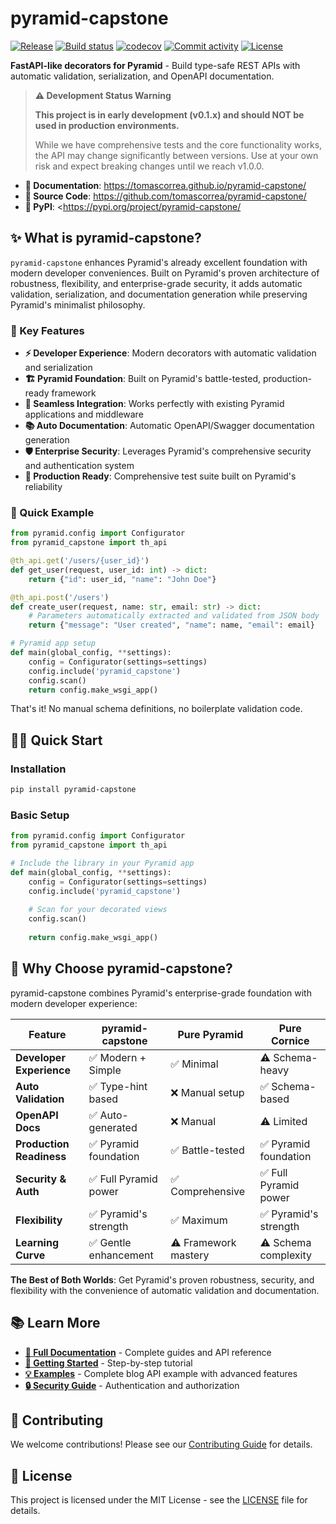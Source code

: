 # pyramid-capstone

[![Release](https://img.shields.io/github/v/release/tomascorrea/pyramid-capstone)](https://github.com/tomascorrea/pyramid-capstone/releases)
[![Build status](https://img.shields.io/github/actions/workflow/status/tomascorrea/pyramid-capstone/on-release-main.yml?branch=main)](https://github.com/tomascorrea/pyramid-capstone/actions/workflows/on-release-main.yml?query=branch%3Amain)
[![codecov](https://codecov.io/gh/tomascorrea/pyramid-capstone/branch/main/graph/badge.svg)](https://codecov.io/gh/tomascorrea/pyramid-capstone)
[![Commit activity](https://img.shields.io/github/commit-activity/m/tomascorrea/pyramid-capstone)](https://img.shields.io/github/commit-activity/m/tomascorrea/pyramid-capstone)
[![License](https://img.shields.io/github/license/tomascorrea/pyramid-capstone)](https://img.shields.io/github/license/tomascorrea/pyramid-capstone)

**FastAPI-like decorators for Pyramid** - Build type-safe REST APIs with automatic validation, serialization, and OpenAPI documentation.

> **⚠️ Development Status Warning**
> 
> **This project is in early development (v0.1.x) and should NOT be used in production environments.**
> 
> While we have comprehensive tests and the core functionality works, the API may change significantly between versions. Use at your own risk and expect breaking changes until we reach v1.0.0.

- **📖 Documentation**: <https://tomascorrea.github.io/pyramid-capstone/>
- **🔧 Source Code**: <https://github.com/tomascorrea/pyramid-capstone/>
- **🐍 PyPI**: <https://pypi.org/project/pyramid-capstone/

## ✨ What is pyramid-capstone?

`pyramid-capstone` enhances Pyramid's already excellent foundation with modern developer conveniences. Built on Pyramid's proven architecture of robustness, flexibility, and enterprise-grade security, it adds automatic validation, serialization, and documentation generation while preserving Pyramid's minimalist philosophy.

### 🎯 Key Features

- **⚡ Developer Experience**: Modern decorators with automatic validation and serialization
- **🏗️ Pyramid Foundation**: Built on Pyramid's battle-tested, production-ready framework
- **🔗 Seamless Integration**: Works perfectly with existing Pyramid applications and middleware
- **📚 Auto Documentation**: Automatic OpenAPI/Swagger documentation generation
- **🛡️ Enterprise Security**: Leverages Pyramid's comprehensive security and authentication system
- **🧪 Production Ready**: Comprehensive test suite built on Pyramid's reliability

### 🚀 Quick Example

```python
from pyramid.config import Configurator
from pyramid_capstone import th_api

@th_api.get('/users/{user_id}')
def get_user(request, user_id: int) -> dict:
    return {"id": user_id, "name": "John Doe"}

@th_api.post('/users')
def create_user(request, name: str, email: str) -> dict:
    # Parameters automatically extracted and validated from JSON body
    return {"message": "User created", "name": name, "email": email}

# Pyramid app setup
def main(global_config, **settings):
    config = Configurator(settings=settings)
    config.include('pyramid_capstone')
    config.scan()
    return config.make_wsgi_app()
```

That's it! No manual schema definitions, no boilerplate validation code.

## 🏃‍♂️ Quick Start

### Installation

```bash
pip install pyramid-capstone
```

### Basic Setup

```python
from pyramid.config import Configurator
from pyramid_capstone import th_api

# Include the library in your Pyramid app
def main(global_config, **settings):
    config = Configurator(settings=settings)
    config.include('pyramid_capstone')
    
    # Scan for your decorated views
    config.scan()
    
    return config.make_wsgi_app()
```

## 🎯 Why Choose pyramid-capstone?

pyramid-capstone combines Pyramid's enterprise-grade foundation with modern developer experience:

| Feature | pyramid-capstone | Pure Pyramid | Pure Cornice |
|---------|------------------------|---------------|--------------|
| **Developer Experience** | ✅ Modern + Simple | ✅ Minimal | ⚠️ Schema-heavy |
| **Auto Validation** | ✅ Type-hint based | ❌ Manual setup | ✅ Schema-based |
| **OpenAPI Docs** | ✅ Auto-generated | ❌ Manual | ⚠️ Limited |
| **Production Readiness** | ✅ Pyramid foundation | ✅ Battle-tested | ✅ Pyramid foundation |
| **Security & Auth** | ✅ Full Pyramid power | ✅ Comprehensive | ✅ Full Pyramid power |
| **Flexibility** | ✅ Pyramid's strength | ✅ Maximum | ✅ Pyramid's strength |
| **Learning Curve** | ✅ Gentle enhancement | ⚠️ Framework mastery | ⚠️ Schema complexity |

**The Best of Both Worlds**: Get Pyramid's proven robustness, security, and flexibility with the convenience of automatic validation and documentation.

## 📚 Learn More

- **[📖 Full Documentation](https://tomascorrea.github.io/pyramid-capstone/)** - Complete guides and API reference
- **[🚀 Getting Started](https://tomascorrea.github.io/pyramid-capstone/getting-started/)** - Step-by-step tutorial
- **[💡 Examples](examples/blog_api/)** - Complete blog API example with advanced features
- **[🔒 Security Guide](https://tomascorrea.github.io/pyramid-capstone/security/)** - Authentication and authorization

## 🤝 Contributing

We welcome contributions! Please see our [Contributing Guide](CONTRIBUTING.rst) for details.

## 📄 License

This project is licensed under the MIT License - see the [LICENSE](LICENSE) file for details.